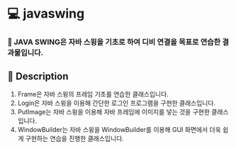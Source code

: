 # 💻 javaswing

### 📑 JAVA SWING은 자바 스윙을 기초로 하여 디비 연결을 목표로 연습한 결과물입니다.

## 📑 Description
1. Frame은 자바 스윙의 프레임 기초를 연습한 클래스입니다.
2. Login은 자바 스윙을 이용해 간단한 로그인 프로그램을 구현한 클래스입니다.
3. PutImage는 자바 스윙을 이용해 자바 프레임에 이미지를 넣는 것을 구현한 클래스입니다.
4. WindowBuilder는 자바 스윙을 WindowBuilder를 이용해 GUI 화면에서 더욱 쉽게 구현하는 연습을 진행한 클래스입니다.
